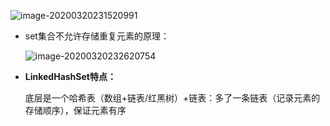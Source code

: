 ![image-20200320231520991](C:\Users\86159\AppData\Roaming\Typora\typora-user-images\image-20200320231520991.png)

* set集合不允许存储重复元素的原理：

  ![image-20200320232620754](C:\Users\86159\AppData\Roaming\Typora\typora-user-images\image-20200320232620754.png)



* **LinkedHashSet特点：**

  底层是一个哈希表（数组+链表/红黑树）+链表：多了一条链表（记录元素的存储顺序），保证元素有序
